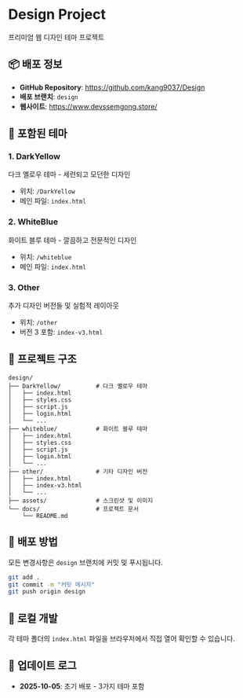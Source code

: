 # Design Project

프리미엄 웹 디자인 테마 프로젝트

## 📦 배포 정보

- **GitHub Repository**: https://github.com/kang9037/Design
- **배포 브랜치**: `design`
- **웹사이트**: https://www.devssemgong.store/

## 🎨 포함된 테마

### 1. DarkYellow
다크 옐로우 테마 - 세련되고 모던한 디자인
- 위치: `/DarkYellow`
- 메인 파일: `index.html`

### 2. WhiteBlue
화이트 블루 테마 - 깔끔하고 전문적인 디자인
- 위치: `/whiteblue`
- 메인 파일: `index.html`

### 3. Other
추가 디자인 버전들 및 실험적 레이아웃
- 위치: `/other`
- 버전 3 포함: `index-v3.html`

## 📁 프로젝트 구조

```
design/
├── DarkYellow/          # 다크 옐로우 테마
│   ├── index.html
│   ├── styles.css
│   ├── script.js
│   ├── login.html
│   └── ...
├── whiteblue/           # 화이트 블루 테마
│   ├── index.html
│   ├── styles.css
│   ├── script.js
│   ├── login.html
│   └── ...
├── other/               # 기타 디자인 버전
│   ├── index.html
│   ├── index-v3.html
│   └── ...
├── assets/              # 스크린샷 및 이미지
└── docs/                # 프로젝트 문서
    └── README.md
```

## 🚀 배포 방법

모든 변경사항은 `design` 브랜치에 커밋 및 푸시됩니다.

```bash
git add .
git commit -m "커밋 메시지"
git push origin design
```

## 🔧 로컬 개발

각 테마 폴더의 `index.html` 파일을 브라우저에서 직접 열어 확인할 수 있습니다.

## 📝 업데이트 로그

- **2025-10-05**: 초기 배포 - 3가지 테마 포함
